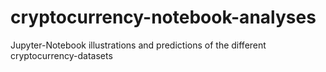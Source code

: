 # cryptocurrency-notebook-analyses
Jupyter-Notebook illustrations and predictions of the different cryptocurrency-datasets
